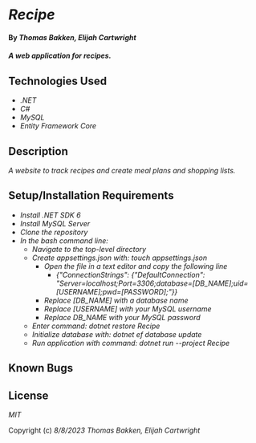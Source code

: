 # _Recipe_

#### By _**Thomas Bakken, Elijah Cartwright**_

#### _A web application for recipes._

## Technologies Used

* _.NET_
* _C#_
* _MySQL_
* _Entity Framework Core_

## Description

_A website to track recipes and create meal plans and shopping lists._

## Setup/Installation Requirements

* _Install .NET SDK 6_
* _Install MySQL Server_
* _Clone the repository_
* _In the bash command line:_
  * _Navigate to the top-level directory_
  * _Create appsettings.json with: touch appsettings.json_
    * _Open the file in a text editor and copy the following line_
      * _\{"ConnectionStrings": \{"DefaultConnection": "Server=localhost;Port=3306;database=\[DB_NAME\];uid=\[USERNAME\];pwd=\[PASSWORD\];"\}\}_
    * _Replace \[DB_NAME\] with a database name_
    * _Replace \[USERNAME\] with your MySQL username_
    * _Replace DB_NAME with your MySQL password_
  * _Enter command: dotnet restore Recipe_
  * _Initialize database with: dotnet ef database update_
  * _Run application with command: dotnet run --project Recipe_


## Known Bugs

## License

_MIT_

Copyright (c) _8/8/2023_ _Thomas Bakken, Elijah Cartwright_
